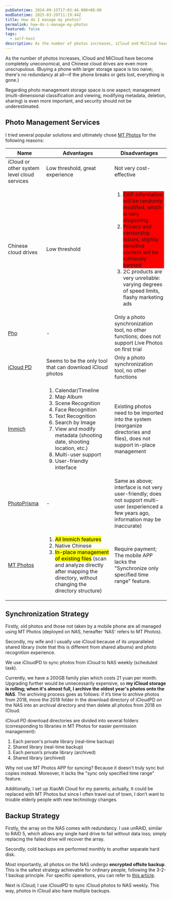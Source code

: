 ```yaml
---
pubDatetime: 2024-09-15T17:03:46.000+08:00
modDatetime: 2025-03-29T11:19:44Z
title: How do I manage my photos?
permalink: how-do-i-manage-my-photos
featured: false
tags:
  - self-host
description: As the number of photos increases, iCloud and MiCloud have become completely uneconomical. Chinese cloud drives are even more unscrupulous. I'll share my solution here.
---
```


As the number of photos increases, iCloud and MiCloud have become completely uneconomical, and Chinese cloud drives are even more unscrupulous. (Buying a phone with larger storage space is too naive; there's no redundancy at all—if the phone breaks or gets lost, everything is gone.)

Regarding photo management storage space is one aspect; management (multi-dimensional classification and viewing, modifying metadata, deletion, sharing) is even more important, and security should not be underestimated.

## Photo Management Services

I tried several popular solutions and ultimately chose [MT Photos](https://mtmt.tech/) for the following reasons:

<table>
  <thead>
    <tr>
      <th>Name</th>
      <th>Advantages</th>
      <th>Disadvantages</th>
    </tr>
  </thead>
  <tbody>
    <tr>
      <td>iCloud or other system level cloud services</td>
      <td>Low threshold, great experience</td>
      <td>Not very cost-effective</td>
    </tr>
    <tr>
      <td>Chinese cloud drives</td>
      <td>Low threshold</td>
      <td>
        <ol>
          <li style="background-color: red;">EXIF information will be randomly modified, which is very disgusting</li>
          <li style="background-color: red;">Privacy and censorship issues, slightly sensitive content will be ruthlessly banned</li>
          <li>2C products are very unreliable: varying degrees of speed limits, flashy marketing ads</li>
        </ol>
      </td>
    </tr>
    <tr>
      <td><a href="https://github.com/fregie/pho">Pho</a></td>
      <td>-</td>
      <td>Only a photo synchronization tool, no other functions; does not support Live Photos on first trial</td>
    </tr>
    <tr>
      <td><a href="https://github.com/icloud-photos-downloader/icloud_photos_downloader">iCloud PD</a></td>
      <td>Seems to be the only tool that can download iCloud photos</td>
      <td>Only a photo synchronization tool, no other functions</td>
    </tr>
    <tr>
      <td><a href="https://github.com/immich-app/immich">Immich</a></td>
      <td>
        <ol>
          <li>Calendar/Timeline</li>
          <li>Map Album</li>
          <li>Scene Recognition</li>
          <li>Face Recognition</li>
          <li>Text Recognition</li>
          <li>Search by Image</li>
          <li>View and modify metadata (shooting date, shooting location, etc.)</li>
          <li>Multi-user support</li>
          <li>User-friendly interface</li>
        </ol>
      </td>
      <td>Existing photos need to be imported into the system (reorganize directories and files), does not support in-place management</td>
    </tr>
    <tr>
      <td><a href="https://www.photoprism.app">PhotoPrisma</a></td>
      <td>-</td>
      <td>Same as above; interface is not very user-friendly; does not support multi-user (experienced a few years ago, information may be inaccurate)</td>
    </tr>
    <tr>
      <td><a href="https://mtmt.tech/">MT Photos</a></td>
      <td>
        <ol>
          <li><mark>All Immich features</mark></li>
          <li>Native Chinese</li>
          <li><mark>In-place management of existing files</mark> (scan and analyze directly after mapping the directory, without changing the directory structure)</li>
        </ol>
      </td>
      <td>Require payment; The mobile APP lacks the "Synchronize only specified time range" feature.</td>
    </tr>
  </tbody>
</table>

## Synchronization Strategy

Firstly, old photos and those not taken by a mobile phone are all managed using MT Photos (deployed on NAS, hereafter 'NAS' refers to MT Photos).

Secondly, my wife and I usually use iCloud because of its unparalleled shared library (note that this is different from shared albums) and photo recognition experience.

We use iCloudPD to sync photos from iCloud to NAS weekly (scheduled task).

Currently, we have a 200GB family plan which costs 21 yuan per month. Upgrading further would be unnecessarily expensive, so **my iCloud storage is rolling; when it's almost full, I archive the oldest year's photos onto the NAS**. The archiving process goes as follows: if it’s time to archive photos from 2018, move the 2018 folder in the download directory of iCloudPD on the NAS into an archival directory and then delete all photos from 2018 on iCloud.

iCloud PD download directories are divided into several folders (corresponding to libraries in MT Photos for easier permission management):

1. Each person's private library (real-time backup)
2. Shared library (real-time backup)
3. Each person’s private library (archived)
4. Shared library (archived)

Why not use MT Photos APP for syncing? Because it doesn't truly sync but copies instead. Moreover, it lacks the "sync only specified time range" feature.

Additionally, I set up XiaoMi Cloud for my parents; actually, it could be replaced with MT Photos but since I often travel out of town, I don’t want to trouble elderly people with new technology changes.

## Backup Strategy

Firstly, the array on the NAS comes with redundancy. I use unRAID, similar to RAID 5, which allows any single hard drive to fail without data loss; simply replacing the failed drive will recover the array.

Secondly, cold backups are performed monthly to another separate hard disk.

Most importantly, all photos on the NAS undergo **encrypted offsite backup**. This is the safest strategy achievable for ordinary people, following the 3-2-1 backup principle. For specific operations, you can refer to [this article](/posts/offsite-disaster-recovery-for-unraid-with-rclone).

Next is iCloud; I use iCloudPD to sync iCloud photos to NAS weekly. This way, photos in iCloud also have multiple backups.
